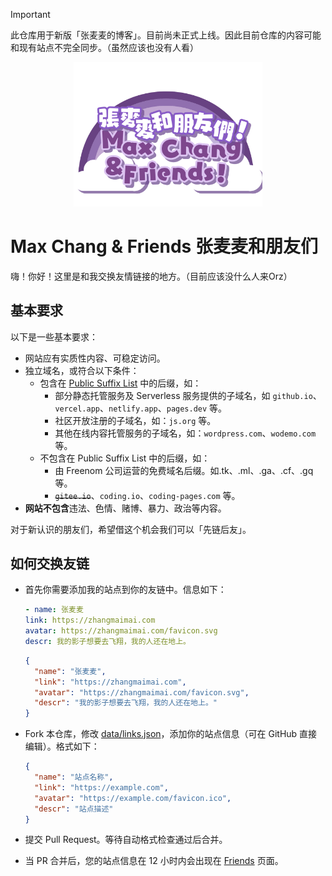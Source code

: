 > [!IMPORTANT]
> 此仓库用于新版「张麦麦的博客」。目前尚未正式上线。因此目前仓库的内容可能和现有站点不完全同步。（虽然应该也没有人看）

<p align="center">
    <img src="./assets/logo.svg" width="60%"/>
</p>

# Max Chang & Friends 张麦麦和朋友们

嗨！你好！这里是和我交换友情链接的地方。（目前应该没什么人来Orz）

## 基本要求

以下是一些基本要求：

+ 网站应有实质性内容、可稳定访问。
+ 独立域名，或符合以下条件：
  + 包含在 [Public Suffix List](https://publicsuffix.org/list/public_suffix_list.dat) 中的后缀，如：
    +  部分静态托管服务及 Serverless 服务提供的子域名，如 `github.io`、`vercel.app`、`netlify.app`、`pages.dev` 等。
    +  社区开放注册的子域名，如：`js.org` 等。
    + 其他在线内容托管服务的子域名，如：`wordpress.com`、`wodemo.com` 等。
  + 不包含在 Public Suffix List 中的后缀，如：
    + 由 Freenom 公司运营的免费域名后缀。如.tk、.ml、.ga、.cf、.gq 等。
    + ~~`gitee.io`~~、`coding.io`、`coding-pages.com` 等。
+ **网站不包含**违法、色情、赌博、暴力、政治等内容。

对于新认识的朋友们，希望借这个机会我们可以「先链后友」。

## 如何交换友链

+ 首先你需要添加我的站点到你的友链中。信息如下：

  ```yaml
  - name: 张麦麦
  link: https://zhangmaimai.com
  avatar: https://zhangmaimai.com/favicon.svg
  descr: 我的影子想要去飞翔，我的人还在地上。
  ```

  ```json
  {
    "name": "张麦麦",
    "link": "https://zhangmaimai.com",
    "avatar": "https://zhangmaimai.com/favicon.svg",
    "descr": "我的影子想要去飞翔，我的人还在地上。"
  }
  ```
+ Fork 本仓库，修改 [data/links.json](./data/links.json)，添加你的站点信息（可在 GitHub 直接编辑）。格式如下：
  ```json
  {
    "name": "站点名称",
    "link": "https://example.com",
    "avatar": "https://example.com/favicon.ico",
    "descr": "站点描述"
  }
  ```

+ 提交 Pull Request。等待自动格式检查通过后合并。
+ 当 PR 合并后，您的站点信息在 12 小时内会出现在 [Friends](https://zhangmaimai.com/friends) 页面。
